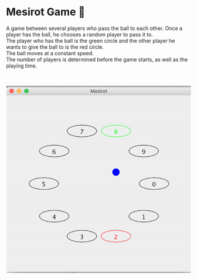 # Mesirot Game :large_blue_circle: 
A game between several players who pass the ball to each other. Once a player has the ball, he chooses a random player to pass it to.<br/>
The player who has the ball is the green circle and the other player he wants to give the ball to is the red circle.<br/>
The ball moves at a constant speed.<br/>
The number of players is determined before the game starts, as well as the playing time.

<br/>

![](image/MesirotGame.png)

<br/>
